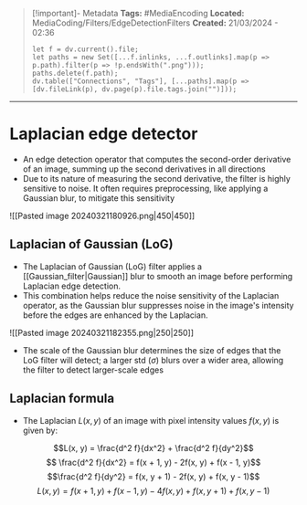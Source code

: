 > [!important]- Metadata
> **Tags:** #MediaEncoding 
> **Located:** MediaCoding/Filters/EdgeDetectionFilters
> **Created:** 21/03/2024 - 02:36
> ```dataviewjs
> let f = dv.current().file;
> let paths = new Set([...f.inlinks, ...f.outlinks].map(p => p.path).filter(p => !p.endsWith(".png")));
> paths.delete(f.path);
> dv.table(["Connections", "Tags"], [...paths].map(p => [dv.fileLink(p), dv.page(p).file.tags.join("")]));
> ```

___
# Laplacian edge detector
- An edge detection operator that computes the second-order derivative of an image, summing up the second derivatives in all directions
- Due to its nature of measuring the second derivative, the filter is highly sensitive to noise. It often requires preprocessing, like applying a Gaussian blur, to mitigate this sensitivity

![[Pasted image 20240321180926.png|450|450]]

## Laplacian of Gaussian (LoG)
- The Laplacian of Gaussian (LoG) filter applies a [[Gaussian_filter|Gaussian]] blur to smooth an image before performing Laplacian edge detection.
- This combination helps reduce the noise sensitivity of the Laplacian operator, as the Gaussian blur suppresses noise in the image's intensity before the edges are enhanced by the Laplacian.

![[Pasted image 20240321182355.png|250|250]]

- The scale of the Gaussian blur determines the size of edges that the LoG filter will detect; a larger std ($\sigma$) blurs over a wider area, allowing the filter to detect larger-scale edges
## Laplacian formula
- The Laplacian $L(x,y)$ of an image with pixel intensity values $f(x,y)$ is given by:

$$L(x, y) = \frac{d^2 f}{dx^2} + \frac{d^2 f}{dy^2}$$
$$ \frac{d^2 f}{dx^2} = f(x + 1, y) - 2f(x, y) + f(x - 1, y)$$
$$\frac{d^2 f}{dy^2} = f(x, y + 1) - 2f(x, y) + f(x, y - 1)$$
$$L(x, y) = f(x + 1, y) + f(x - 1, y)- 4f(x, y)  + f(x, y + 1) + f(x, y - 1)$$